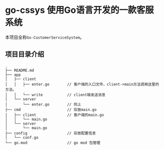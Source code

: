 # go-cssys 使用Go语言开发的一款客服系统

本项目全称`Go-CustomerServiceSystem`。

## 项目目录介绍

```text
.
├── README.md
├── app
│   ├── client
│   │   ├── enter.go        // 客户端的入口文件，client->main方法调用这里的方法。
│   │   └── write           // client端发送消息
│   └── server
│       └── enter.go        // 同上
├── cmd                     // 存放main.go
│   ├── client              // 客户端的main.go
│   │   └── main.go
│   └── server
│       └── main.go
├── config                  // 存放配置信息
│   └── conf.go
└── go.mod                  // go mod 包管理

```

